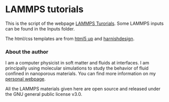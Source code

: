 # LAMMPS tutorials #

This is the script of the webpage [LAMMPS Turorials](https://lammpstutorials.github.io/). Some LAMMPS inputs can be found in the Inputs folder. 

The html/css templates are from [html5 up](https://html5up.net/) and [harnishdesign](http://www.harnishdesign.net/).

### About the author ###

I am a computer physicist in soft matter and fluids at interfaces. I am principally using molecular simulations to study the behavior of fluid confined in nanoporous materials. You can find more information on my [personal webpage](https://simongravelle.github.io/).


All the LAMMPS materials given here are open source and released under the GNU general public license v3.0.
